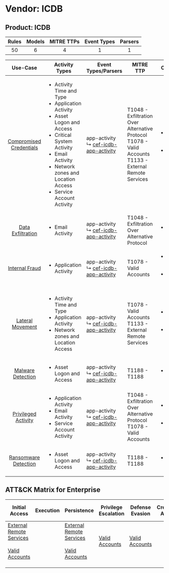 Vendor: ICDB
============
Product: ICDB
-------------
| Rules | Models | MITRE TTPs | Event Types | Parsers |
|:-----:|:------:|:----------:|:-----------:|:-------:|
|  50   |   6    |     4      |      1      |    1    |

|                                  Use-Case                                  | Activity Types                                                                                                                                                                                                                           | Event Types/Parsers                                                                             | MITRE TTP                                                                                                        | Content                                                                                                       |
|:--------------------------------------------------------------------------:| ---------------------------------------------------------------------------------------------------------------------------------------------------------------------------------------------------------------------------------------- | ----------------------------------------------------------------------------------------------- | ---------------------------------------------------------------------------------------------------------------- | ------------------------------------------------------------------------------------------------------------- |
| [Compromised Credentials](../../../UseCases/uc_compromised_credentials.md) | <ul><li>Activity Time  and Type</li><li>Application Activity</li><li>Asset Logon and Access</li><li>Critical System Activity</li><li>Email Activity</li><li>Network zones and Location Access</li><li>Service Account Activity</li></ul> |  app-activity<br> ↳ [cef-icdb-app-activity](Parsers/parserContent_cef-icdb-app-activity.md)<br> | T1048 - Exfiltration Over Alternative Protocol<br>T1078 - Valid Accounts<br>T1133 - External Remote Services<br> | [<ul><li>39 Rules</li></ul><ul><li>5 Models</li></ul>](Rules_Models/r_m_icdb_icdb_Compromised_Credentials.md) |
|       [Data Exfiltration](../../../UseCases/uc_data_exfiltration.md)       | <ul><li>Email Activity</li></ul>                                                                                                                                                                                                         |  app-activity<br> ↳ [cef-icdb-app-activity](Parsers/parserContent_cef-icdb-app-activity.md)<br> | T1048 - Exfiltration Over Alternative Protocol<br>                                                               | [<ul><li>3 Rules</li></ul>](Rules_Models/r_m_icdb_icdb_Data_Exfiltration.md)                                  |
|          [Internal Fraud](../../../UseCases/uc_internal_fraud.md)          | <ul><li>Application Activity</li></ul>                                                                                                                                                                                                   |  app-activity<br> ↳ [cef-icdb-app-activity](Parsers/parserContent_cef-icdb-app-activity.md)<br> | T1078 - Valid Accounts<br>                                                                                       | [<ul><li>13 Rules</li></ul><ul><li>1 Models</li></ul>](Rules_Models/r_m_icdb_icdb_Internal_Fraud.md)          |
|        [Lateral Movement](../../../UseCases/uc_lateral_movement.md)        | <ul><li>Activity Time  and Type</li><li>Application Activity</li><li>Network zones and Location Access</li></ul>                                                                                                                         |  app-activity<br> ↳ [cef-icdb-app-activity](Parsers/parserContent_cef-icdb-app-activity.md)<br> | T1078 - Valid Accounts<br>T1133 - External Remote Services<br>                                                   | [<ul><li>6 Rules</li></ul><ul><li>1 Models</li></ul>](Rules_Models/r_m_icdb_icdb_Lateral_Movement.md)         |
|       [Malware Detection](../../../UseCases/uc_malware_detection.md)       | <ul><li>Asset Logon and Access</li></ul>                                                                                                                                                                                                 |  app-activity<br> ↳ [cef-icdb-app-activity](Parsers/parserContent_cef-icdb-app-activity.md)<br> | T1188 - T1188<br>                                                                                                | [<ul><li>3 Rules</li></ul>](Rules_Models/r_m_icdb_icdb_Malware_Detection.md)                                  |
|     [Privileged Activity](../../../UseCases/uc_privileged_activity.md)     | <ul><li>Application Activity</li><li>Email Activity</li><li>Service Account Activity</li></ul>                                                                                                                                           |  app-activity<br> ↳ [cef-icdb-app-activity](Parsers/parserContent_cef-icdb-app-activity.md)<br> | T1048 - Exfiltration Over Alternative Protocol<br>T1078 - Valid Accounts<br>                                     | [<ul><li>5 Rules</li></ul><ul><li>1 Models</li></ul>](Rules_Models/r_m_icdb_icdb_Privileged_Activity.md)      |
|    [Ransomware Detection](../../../UseCases/uc_ransomware_detection.md)    | <ul><li>Asset Logon and Access</li></ul>                                                                                                                                                                                                 |  app-activity<br> ↳ [cef-icdb-app-activity](Parsers/parserContent_cef-icdb-app-activity.md)<br> | T1188 - T1188<br>                                                                                                | [<ul><li>3 Rules</li></ul>](Rules_Models/r_m_icdb_icdb_Ransomware_Detection.md)                               |

ATT&CK Matrix for Enterprise
----------------------------
| Initial Access                                                                                                                                   | Execution | Persistence                                                                                                                                      | Privilege Escalation                                                | Defense Evasion                                                     | Credential Access | Discovery | Lateral Movement | Collection | Command and Control | Exfiltration                                                                                | Impact |
| ------------------------------------------------------------------------------------------------------------------------------------------------ | --------- | ------------------------------------------------------------------------------------------------------------------------------------------------ | ------------------------------------------------------------------- | ------------------------------------------------------------------- | ----------------- | --------- | ---------------- | ---------- | ------------------- | ------------------------------------------------------------------------------------------- | ------ |
| [External Remote Services](https://attack.mitre.org/techniques/T1133)<br><br>[Valid Accounts](https://attack.mitre.org/techniques/T1078)<br><br> |           | [External Remote Services](https://attack.mitre.org/techniques/T1133)<br><br>[Valid Accounts](https://attack.mitre.org/techniques/T1078)<br><br> | [Valid Accounts](https://attack.mitre.org/techniques/T1078)<br><br> | [Valid Accounts](https://attack.mitre.org/techniques/T1078)<br><br> |                   |           |                  |            |                     | [Exfiltration Over Alternative Protocol](https://attack.mitre.org/techniques/T1048)<br><br> |        |